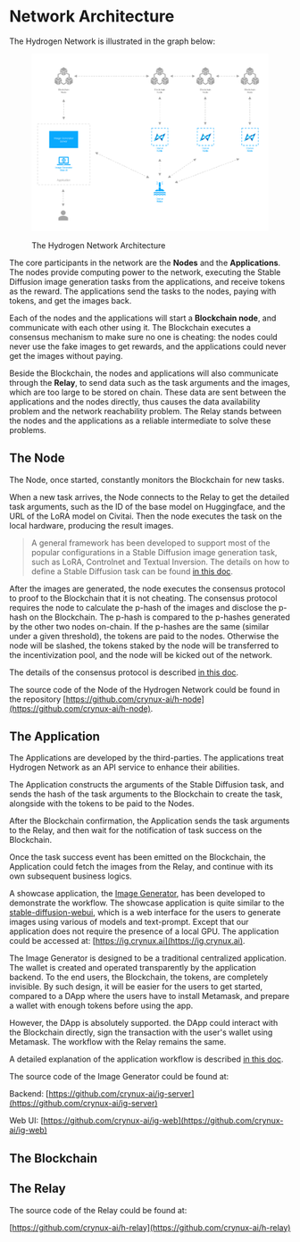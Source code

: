 # Network Architecture

The Hydrogen Network is illustrated in the graph below:

<figure><img src="../.gitbook/assets/hydrogen-architecture.png" alt=""><figcaption><p>The Hydrogen Network Architecture</p></figcaption></figure>

The core participants in the network are the **Nodes** and the **Applications**. The nodes provide computing power to the network, executing the Stable Diffusion image generation tasks from the applications, and receive tokens as the reward. The applications send the tasks to the nodes, paying with tokens, and get the images back.

Each of the nodes and the applications will start a **Blockchain node**, and communicate with each other using it. The Blockchain executes a consensus mechanism to make sure no one is cheating: the nodes could never use the fake images to get rewards, and the applications could never get the images without paying.

Beside the Blockchain, the nodes and applications will also communicate through the **Relay**, to send data such as the task arguments and the images, which are too large to be stored on chain. These data are sent between the applications and the nodes directly, thus causes the data availability problem and the network reachability problem. The Relay stands between the nodes and the applications as a reliable intermediate to solve these problems.

## The Node

The Node, once started, constantly monitors the Blockchain for new tasks.&#x20;

When a new task arrives, the Node connects to the Relay to get the detailed task arguments, such as the ID of the base model on Huggingface, and the URL of the LoRA model on Civitai. Then the node executes the task on the local hardware, producing the result images.

> A general framework has been developed to support most of the popular configurations in a Stable Diffusion image generation task, such as LoRA, Controlnet and Textual Inversion. The details on how to define a Stable Diffusion task can be found [in this doc](../application-development/stable-diffusion-task.md).

After the images are generated, the node executes the consensus protocol to proof to the Blockchain that it is not cheating. The consensus protocol requires the node to calculate the p-hash of the images and disclose the p-hash on the Blockchain. The p-hash is compared to the p-hashes generated by the other two nodes on-chain. If the p-hashes are the same (similar under a given threshold), the tokens are paid to the nodes. Otherwise the node will be slashed, the tokens staked by the node will be transferred to the incentivization pool, and the node will be kicked out of the network.

The details of the consensus protocol is described [in this doc](consensus-protocol.md). &#x20;

The source code of the Node of the Hydrogen Network could be found in the repository [https://github.com/crynux-ai/h-node](https://github.com/crynux-ai/h-node).

## The Application

The Applications are developed by the third-parties. The applications treat Hydrogen Network as an API service to enhance their abilities.&#x20;

The Application constructs the arguments of the Stable Diffusion task, and sends the hash of the task arguments to the Blockchain to create the task, alongside with the tokens to be paid to the Nodes.

After the Blockchain confirmation, the Application sends the task arguments to the Relay, and then wait for the notification of task success on the Blockchain.

Once the task success event has been emitted on the Blockchain, the Application could fetch the images from the Relay, and continue with its own subsequent business logics.

A showcase application, the [Image Generator](https://ig.crynux.ai), has been developed to demonstrate the workflow. The showcase application is quite similar to the [stable-diffusion-webui](https://github.com/AUTOMATIC1111/stable-diffusion-webui), which is a web interface for the users to generate images using various of models and text-prompt. Except that our application does not require the presence of a local GPU. The application could be accessed at: [https://ig.crynux.ai](https://ig.crynux.ai).

The Image Generator is designed to be a traditional centralized application. The wallet is created and operated transparently by the application backend. To the end users, the Blockchain, the tokens, are completely invisible. By such design, it will be easier for the users to get started, compared to a DApp where the users have to install Metamask, and prepare a wallet with enough tokens before using the app.

However, the DApp is absolutely supported. the DApp could interact with the Blockchain directly, sign the transaction with the user's wallet using Metamask. The workflow with the Relay remains the same.

A detailed explanation of the application workflow is described [in this doc](../application-development/application-workflow.md).

The source code of the Image Generator could be found at:

Backend: [https://github.com/crynux-ai/ig-server](https://github.com/crynux-ai/ig-server)

Web UI: [https://github.com/crynux-ai/ig-web](https://github.com/crynux-ai/ig-web)

## The Blockchain

## The Relay

The source code of the Relay could be found at:

[https://github.com/crynux-ai/h-relay](https://github.com/crynux-ai/h-relay)

